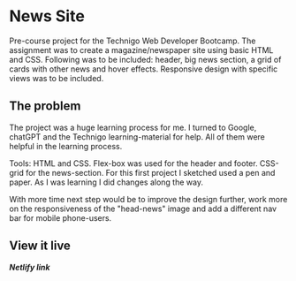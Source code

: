 # News Site

Pre-course project for the Technigo Web Developer Bootcamp. The assignment was to create a magazine/newspaper site using basic HTML and CSS. Following was to be included: header, big news section, a grid of cards with other news and hover effects. Responsive design with specific views was to be included.

## The problem

The project was a huge learning process for me. I turned to Google, chatGPT and the Technigo learning-material for help. All of them were helpful in the learning process.

Tools: 
HTML and CSS. Flex-box was used for the header and footer. CSS-grid for the news-section. For this first project I sketched used a pen and paper. As I was learning I did changes along the way.

With more time next step would be to improve the design further, work more on the responsiveness of the "head-news" image and add a different nav bar for mobile phone-users.

## View it live

***Netlify link***